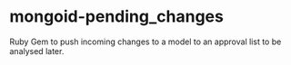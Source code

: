 # mongoid-pending_changes
Ruby Gem to push incoming changes to a model to an approval list to be analysed later.
